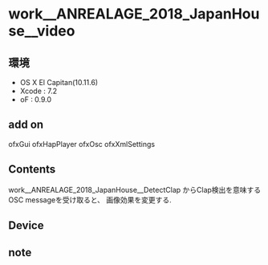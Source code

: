 # work__ANREALAGE_2018_JapanHouse__video #

## 環境 ##
*	OS X El Capitan(10.11.6)
*	Xcode : 7.2
*	oF : 0.9.0

## add on ##
ofxGui
ofxHapPlayer
ofxOsc
ofxXmlSettings

## Contents ##
work__ANREALAGE_2018_JapanHouse__DetectClap からClap検出を意味するOSC messageを受け取ると、
画像効果を変更する.


## Device ##


## note ##






